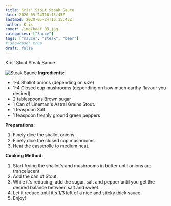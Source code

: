 ```yaml
---
title: Kris' Stout Steak Sauce
date: 2020-05-24T16:15:45Z
lastmod: 2020-05-24T16:15:45Z
author: Kris
cover: /img/beef_03.jpg
categories: ["Sauce"]
tags: ["sauce", "steak", "beer"]
# showcase: true
draft: false
---
```


Kris' Stout Steak Sauce

<!--more-->

![Steak Sauce](/img/beef_03.jpg)
**Ingredients:**
* 1-4 Shallot onions (depending on size)
* 1-4 Closed cup mushrooms (depending on how much earthy flavour you desired)
* 2 tablespoons Brown sugar
* 1 Can of Lineman's Astral Grains Stout.
* 1 teaspoon Salt
* 1 teaspoon freshly ground green peppers

**Preparations:**
1. Finely dice the shallot onions.
2. Finely dice the closed cup mushrooms.
3. Heat the casserolle to medium heat.

**Cooking Method:**
1. Start frying the shallot's and mushrooms in butter until onions are trancelucent.
2. Add the can of Stout.
3. While it's reducing, add the sugar, salt and pepper until you get the desired balance between salt and sweet.
4. Let it reduce until it's 1/3 left of a nice and sticky thick sauce.
5. Enjoy!

